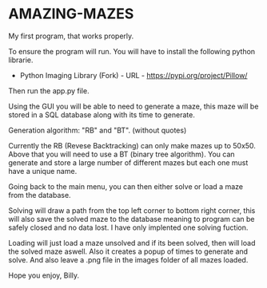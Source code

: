 # AMAZING-MAZES
My first program, that works properly.

To ensure the program will run. You will have to install the following python librarie.

- Python Imaging Library (Fork) - URL - https://pypi.org/project/Pillow/

Then run the app.py file. 

Using the GUI you will be able to need to generate a maze, this maze will be stored in a SQL database along with its time to generate.

Generation algorithm: "RB" and "BT". (without quotes)

Currently the RB (Revese Backtracking) can only make mazes up to 50x50. Above that you will need to use a BT (binary tree algorithm). You can generate and store a large number of different mazes but each one must have a unique name.

Going back to the main menu, you can then either solve or load a maze from the database.

Solving will draw a path from the top left corner to bottom right corner, this will also save the solved maze to the database meaning to program can be safely closed and no data lost. I have only implented one solving fuction.

Loading will just load a maze unsolved and if its been solved, then will load the solved maze aswell. Also it creates a popup of times to generate and solve. And also leave a .png file in the images folder of all mazes loaded.

Hope you enjoy,
Billy.
